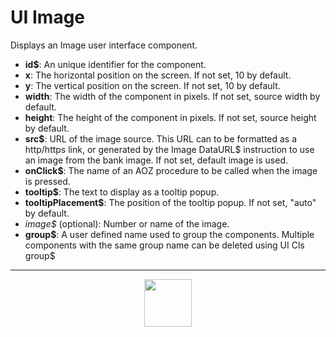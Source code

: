 # UI Image
Displays an Image user interface component.
- **id&dollar;**: An unique identifier for the component.
- **x**: The horizontal position on the screen. If not set, 10 by default.
- **y**: The vertical position on the screen. If not set, 10 by default.
- **width**: The width of the component in pixels. If not set, source width by default.
- **height**: The height of the component in pixels. If not set, source height by default.
- **src&dollar;**: URL of the image source. This URL can to be formatted as a http/https link, or generated by the Image DataURL&dollar; instruction to use an image from the bank image. If not set, default image is used.
- **onClick&dollar;**: The name of an AOZ procedure to be called when the image is pressed.
- **tooltip&dollar;**: The text to display as a tooltip popup.
- **tooltipPlacement&dollar;**: The position of the tooltip popup. If not set, "auto" by default.
- _image&dollar;_ (optional): Number or name of the image.
- **group&dollar;**: A user defined name used to group the components. Multiple components with the same group name can be deleted using UI Cls group&dollar;
---
<p align="center"><img valign="middle" width="76px" src="https://drive.google.com/uc?export=view&id=1c2KO0LJpvMS9X9CAGV6dOfciR7OWhdKA" /></p>